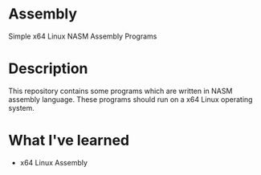 # Assembly
Simple x64 Linux NASM Assembly Programs

# Description
This repository contains some programs which are written in NASM assembly language. These programs should run on a x64 Linux operating system.

# What I've learned
- x64 Linux Assembly
